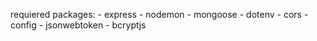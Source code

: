 requiered packages:
    - express
    - nodemon
    - mongoose
    - dotenv
    - cors
    - config
    - jsonwebtoken
    - bcryptjs